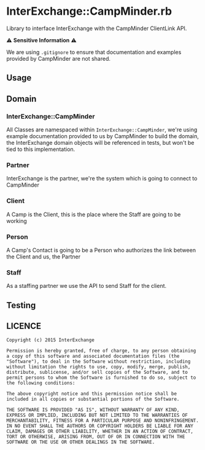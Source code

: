 # InterExchange::CampMinder.rb

Library to interface InterExchange with the CampMinder ClientLink API.

:warning: **Sensitive Information** :warning:

We are using `.gitignore` to ensure that documentation and examples provided by
CampMinder are not shared.

## Usage

## Domain

### InterExchange::CampMinder

All Classes are namespaced within `InterExchange::CampMinder`, we're using example documentation
provided to us by CampMinder to build the domain, the InterExchange domain objects will be referenced
in tests, but won't be tied to this implementation.

### Partner

InterExchange is the partner, we're the system which is going to connect to CampMinder

### Client

A Camp is the Client, this is the place where the Staff are going to be working

### Person

A Camp's Contact is going to be a Person who authorizes the link between the Client and us, the Partner

### Staff

As a staffing partner we use the API to send Staff for the client.

## Testing


## LICENCE

```
Copyright (c) 2015 InterExchange

Permission is hereby granted, free of charge, to any person obtaining a copy of this software and associated documentation files (the "Software"), to deal in the Software without restriction, including without limitation the rights to use, copy, modify, merge, publish, distribute, sublicense, and/or sell copies of the Software, and to permit persons to whom the Software is furnished to do so, subject to the following conditions:

The above copyright notice and this permission notice shall be included in all copies or substantial portions of the Software.

THE SOFTWARE IS PROVIDED "AS IS", WITHOUT WARRANTY OF ANY KIND, EXPRESS OR IMPLIED, INCLUDING BUT NOT LIMITED TO THE WARRANTIES OF MERCHANTABILITY, FITNESS FOR A PARTICULAR PURPOSE AND NONINFRINGEMENT. IN NO EVENT SHALL THE AUTHORS OR COPYRIGHT HOLDERS BE LIABLE FOR ANY CLAIM, DAMAGES OR OTHER LIABILITY, WHETHER IN AN ACTION OF CONTRACT, TORT OR OTHERWISE, ARISING FROM, OUT OF OR IN CONNECTION WITH THE SOFTWARE OR THE USE OR OTHER DEALINGS IN THE SOFTWARE.
```
